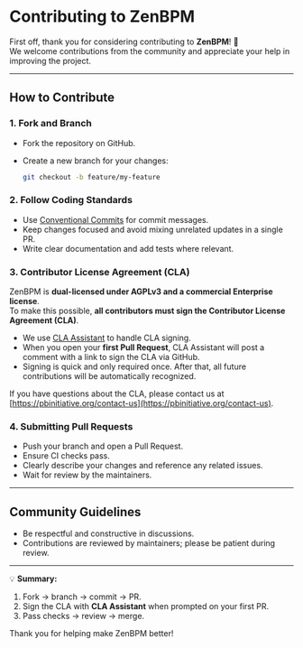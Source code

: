 # Contributing to ZenBPM

First off, thank you for considering contributing to **ZenBPM**! 🎉  
We welcome contributions from the community and appreciate your help in improving the project.

---

## How to Contribute

### 1. Fork and Branch

- Fork the repository on GitHub.
- Create a new branch for your changes:

  ```bash
  git checkout -b feature/my-feature
  ```

### 2. Follow Coding Standards

- Use [Conventional Commits](https://www.conventionalcommits.org/) for commit messages.
- Keep changes focused and avoid mixing unrelated updates in a single PR.
- Write clear documentation and add tests where relevant.

### 3. Contributor License Agreement (CLA)

ZenBPM is **dual-licensed under AGPLv3 and a commercial Enterprise license**.  
To make this possible, **all contributors must sign the Contributor License Agreement (CLA)**.

- We use [CLA Assistant](https://cla-assistant.io/) to handle CLA signing.
- When you open your **first Pull Request**, CLA Assistant will post a comment with a link to sign the CLA via GitHub.
- Signing is quick and only required once. After that, all future contributions will be automatically recognized.

If you have questions about the CLA, please contact us at [https://pbinitiative.org/contact-us](https://pbinitiative.org/contact-us).

### 4. Submitting Pull Requests

- Push your branch and open a Pull Request.
- Ensure CI checks pass.
- Clearly describe your changes and reference any related issues.
- Wait for review by the maintainers.

---

## Community Guidelines

- Be respectful and constructive in discussions.
- Contributions are reviewed by maintainers; please be patient during review.

---

💡 **Summary:**

1. Fork → branch → commit → PR.
2. Sign the CLA with **CLA Assistant** when prompted on your first PR.
3. Pass checks → review → merge.

Thank you for helping make ZenBPM better!
